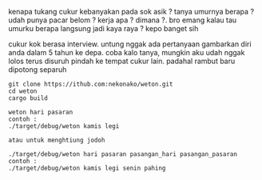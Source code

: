 kenapa tukang cukur kebanyakan pada sok asik ?
tanya umurnya berapa ? udah punya pacar belom ? kerja apa ? dimana ?.
bro emang kalau tau umurku berapa langsung jadi kaya raya ?
kepo banget sih

cukur kok berasa interview.
untung nggak ada pertanyaan gambarkan diri anda dalam 5 tahun ke depa.
coba kalo tanya, mungkin aku udah nggak lolos terus disuruh pindah ke tempat cukur lain.
padahal rambut baru dipotong separuh


```
git clone https://ithub.com:nekonako/weton.git
cd weton
cargo build
```

```
weton hari pasaran
contoh :
./target/debug/weton kamis legi

atau untuk menghtiung jodoh

./target/debug/weton hari pasaran pasangan_hari pasangan_pasaran 
contoh :
./target/debug/weton kamis legi senin pahing
```
